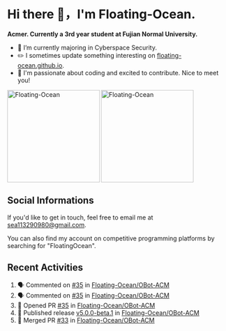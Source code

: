 # Hi there 👋，I'm Floating-Ocean.

**Acmer. Currently a 3rd year student at Fujian Normal University.**

- 🔭 I’m currently majoring in Cyberspace Security.
- ✏️ I sometimes update something interesting on [floating-ocean.github.io](https://floating-ocean.github.io/).
- 👯 I'm passionate about coding and excited to contribute. Nice to meet you!

<p><img align="left" height="212" src="https://readme-stats-eta-flame.vercel.app/api/top-langs?username=Floating-Ocean&show_icons=true&locale=en&layout=donut&&hide=html&border_radius=16" alt="Floating-Ocean" /></p>

<p><img align="center" height="212" src="https://readme-stats-eta-flame.vercel.app/api?username=Floating-Ocean&show_icons=true&locale=en&exclude_repo=Floating-Ocean.github.io&border_radius=16&rank_icon=github&show=reviews" alt="Floating-Ocean" /></p>

## Social Informations

If you'd like to get in touch, feel free to email me at [sea113290980@gmail.com](mailto:sea113290980@gmail.com).

You can also find my account on competitive programming platforms by searching for "FloatingOcean".

## Recent Activities
<!--START_SECTION:activity-->
1. 🗣 Commented on [#35](https://github.com/Floating-Ocean/OBot-ACM/pull/35#issuecomment-3193772125) in [Floating-Ocean/OBot-ACM](https://github.com/Floating-Ocean/OBot-ACM)
2. 🗣 Commented on [#35](https://github.com/Floating-Ocean/OBot-ACM/pull/35#issuecomment-3193406765) in [Floating-Ocean/OBot-ACM](https://github.com/Floating-Ocean/OBot-ACM)
3. 💪 Opened PR [#35](https://github.com/Floating-Ocean/OBot-ACM/pull/35) in [Floating-Ocean/OBot-ACM](https://github.com/Floating-Ocean/OBot-ACM)
4. 🚀 Published release [v5.0.0-beta.1](https://github.com/Floating-Ocean/OBot-ACM/releases/tag/v5.0.0-beta.1) in [Floating-Ocean/OBot-ACM](https://github.com/Floating-Ocean/OBot-ACM)
5. 🎉 Merged PR [#33](https://github.com/Floating-Ocean/OBot-ACM/pull/33) in [Floating-Ocean/OBot-ACM](https://github.com/Floating-Ocean/OBot-ACM)
<!--END_SECTION:activity-->


